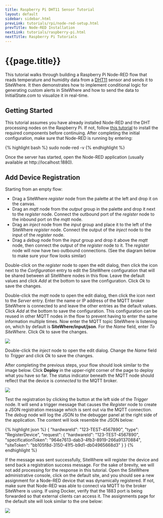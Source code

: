 ```yaml
---
title: Raspberry Pi DHT11 Sensor Tutorial
layout: default
sidebar: sidebar.html
prevLink: tutorials/rpi/node-red-setup.html
prevTitle: Node-RED Installation
nextLink: tutorials/raspberry-pi.html
nextTitle: Raspberry Pi Tutorials
---
```


# {{page.title}}
This tutorial walks through building a Raspberry Pi Node-RED flow that reads 
temperature and humidity data from a [DHT11](https://www.adafruit.com/product/386) 
sensor and sends it to SiteWhere. It then demonstrates how to implement conditional 
logic for generating custom alerts in SiteWhere and how to send the data to 
InitialState.com to visualize it in real-time.

## Getting Started
This tutorial assumes you have already installed Node-RED and the DHT 
processing nodes on the Raspberry Pi. If not, follow 
[this tutorial](node-red-setup.html) to install the required components 
before continuing. After completing the initial configuration, make
sure that Node-RED is running by entering:

{% highlight bash %}
sudo node-red -v
{% endhighlight %}

Once the server has started, open the Node-RED application (usually available 
at http://localhost:1880).

## Add Device Registration
Starting from an empty flow: 

* Drag a SiteWhere *register* node from the palette at the left and drop it on the canvas. 
* Drag an *mqtt* node from the *output* group in the palette and drop it next to the *register* node. 
  Connect the outbound port of the *register* node to the inbound port on the *mqtt* node. 
* Drag an *inject* node from the *input* group and place it to the left of the SiteWhere *register* node. 
  Connect the output of the *inject* node to the input of the *register* node. 
* Drag a *debug* node from the *input* group and drop it above the *mqtt* node, then connect
  the output of the *register* node to it. The *register* node will now have two outbound connections. 
  (See the diagram below to make sure your flow looks similar)

Double-click on the *register* node to open the edit dialog, then
click the <i class="fa fa-pencil"></i> icon next to the *Configuration* entry to edit the SiteWhere 
configuration that will be shared between all SiteWhere nodes in this flow.
Leave the default values and click *Add* at the bottom to save the configuration.
Click *Ok* to save the changes.

Double-click the *mqtt* node to open the edit dialog, then click the
<i class="fa fa-pencil"></i> icon next to the *Server* entry. Enter the name or IP address of the MQTT
broker SiteWhere is connected to and leave the other entries as the default
values. Click *Add* at the bottom to save the configuration. This configuration
can be reused in other MQTT nodes in the flow to prevent having to enter the
same information multiple times. Now enter the MQTT topic SiteWhere is listening on,
which by default is **SiteWhere/input/json**. For the *Name* field, enter 
*To SiteWhere*. Click *Ok* to save the changes.

<a href="{{ site.url }}/images/tutorials/rpi/dht11/dht11-mqtt-config.png" data-lightbox="rpi" title="Configure MQTT">
	<img src="{{ site.url }}/images/tutorials/rpi/dht11/dht11-mqtt-config.png"/>
</a>

Double-click the *inject* node to open the edit dialog. Change the *Name* field
to *Trigger* and click *Ok* to save the changes.

After completing the previous steps, your flow should look similar to the image
below. Click **Deploy** in the upper-right corner of the page to deploy what 
you have so far. The status indicator beneath the MQTT node should reflect that
the device is *connected* to the MQTT broker.

<a href="{{ site.url }}/images/tutorials/rpi/dht11/dht11-register.png" data-lightbox="rpi" title="Add Registration Nodes">
	<img src="{{ site.url }}/images/tutorials/rpi/dht11/dht11-register.png"/>
</a>

Test the registration by clicking the button at the left side of the *Trigger* node. It will
send a trigger message that causes the *Register* node to create a JSON registration message
which is sent out via the MQTT connection. The *debug* node will log the JSON to the debugger
panel at the right side of the application. The content will look resemble the JSON below:

{% highlight json %}
{
	"hardwareId": "123-TEST-4567890",
	"type": "RegisterDevice",
	"request": {
		"hardwareId": "123-TEST-4567890",
		"specificationToken": "964e7613-dab3-4fb3-8919-266a91370884",
		"siteToken": "bb105f8d-3150-41f5-b9d1-db04965668d3"
	}
}
{% endhighlight %}

If the message was sent successfully, SiteWhere will register the device and send 
back a registration success message. For the sake of brevity, we will not add 
processing for the response in this tutorial. Open the SiteWhere administrative
console, click on the default site, and you should see a new assignment for a Node-RED device
that was dynamically registered. If not, make sure that Node-RED was able to connect via MQTT
to the broker SiteWhere is using. If using Docker, verify that the 1883 port is being forwarded
so that external clients can access it. The assignments page for the default site will look
similar to the one below:

<a href="{{ site.url }}/images/tutorials/rpi/dht11/dht11-device-added.png" data-lightbox="rpi" title="Add Registration Nodes">
	<img src="{{ site.url }}/images/tutorials/rpi/dht11/dht11-device-added.png"/>
</a>

